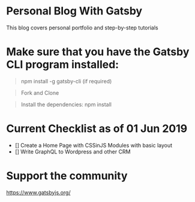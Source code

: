 # Personal Blog With Gatsby 
This blog covers personal portfolio and step-by-step tutorials

# Make sure that you have the Gatsby CLI program installed:

> npm install -g gatsby-cli (if required)

> Fork and Clone

> Install the dependencies: npm install


# Current Checklist as of 01 Jun 2019 
- [] Create a Home Page with CSSinJS Modules with basic layout
- [] Write GraphQL to Wordpress and other CRM 


# Support the community 
https://www.gatsbyjs.org/



